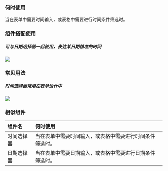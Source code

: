 

### 何时使用

当在表单中需要时间输入，或表格中需要进行时间条件筛选时。

### 组件搭配使用
##### 可与日期选择器一起使用，表达某日期精准的时间
<img src="https://oteam-tdesign-1258344706.cos.ap-guangzhou.myqcloud.com/site/design/timepicker-1@2x.png" />

### 常见用法
##### 时间选择器常用在表单设计中
<img src="https://oteam-tdesign-1258344706.cos.ap-guangzhou.myqcloud.com/site/design/timepicker-2@2x.png" />

### 相似组件

| 组件名     | 何时使用                                                     |
| :--------- | :----------------------------------------------------------- |
| 时间选择器 | 当在表单中需要时间输入，或表格中需要进行时间条件筛选时。 |
| 日期选择器 | 当在表单中需要日期输入，或表格中需要进行日期条件筛选时。 |

